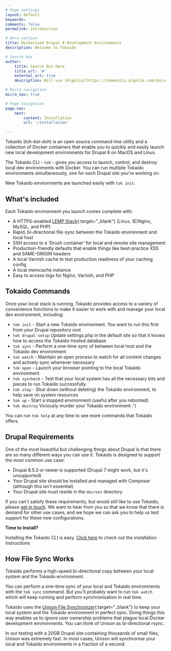 ```yaml
---
# Page settings
layout: default
keywords:
comments: false
permalink: introduction

# Hero section
title: Dockerised Drupal 8 Development Environments
description: Welcome to Tokaido

# Search box
author:
    title: Search Box Here
    title_url: '#'
    external_url: true
    description: Will use [Algolia](https://community.algolia.com/docsearch/)

# Micro navigation
micro_nav: true

# Page navigation
page_nav:
    next:
        content: Installation
        url: '/installation'

---
```


Tokaido (*toh-kai-doh*) is an open source command-line utility and a collection of Docker containers that enable you to quickly and easily launch new local development environments for Drupal 8 on MacOS and Linux.

The Tokaido CLI - `tok` - gives you access to launch, control, and destroy local dev environments with Docker. You can run multiple Tokaido environments simultaneously, one for each Drupal site you're working on.

New Tokaido environments are launched easily with `tok init`.

## What's included

Each Tokaido environment you launch comes complete with:

* A HTTPS-enabled [LEMP Stack](https://lemp.io/){:target="_blank"} (Linux, (E)Nginx, MySQL, and PHP)
* Rapid, bi-directional file-sync between the Tokaido environment and local host
* SSH access to a 'Drush container' for local and remote site management
* Production-friendly defaults that enable things like best-practice XSS and SAME-ORIGIN headers
* A local Varnish cache to test production readiness of your caching config
* A local memcache instance 
* Easy to access logs for Nginx, Varnish, and PHP

## Tokaido Commands

Once your local stack is running, Tokaido provides access to a variety of convenience functions to make it easier to work with and manage your local dev environment, including:

* `tok init` - Start a new Tokaido environment. You want to run this first from your Drupal repository root 
* `tok drupal-setup` Update settings.php in the default site so that it knows how to access the Tokaido-hosted database
* `tok sync` - Perform a one-time sync of between local host and the Tokaido dev environment
* `tok watch` - Maintain an open process to watch for all content changes and actively sync whenever necessary
* `tok open` - Launch your browser pointing to the local Tokaido environment
* `tok syscheck` - Test that your local system has all the necessary bits and pieces to run Tokaido successfully. 
* `tok stop` - Shut down (without deleting) the Tokaido environment, to help save on system resources
* `tok up` - Start a stopped environment (useful after you rebooted)
* `tok destroy` Viciously murder your Tokaido environment :'(

You can run `tok help` at any time to see more commands that Tokaido offers. 

## Drupal Requirements

One of the most beautiful but challenging things about Drupal is that there are so many different ways you can use it. Tokaido is designed to support the most common use case:

- Drupal 8.5.3 or newer is supported (Drupal 7 might work, but it's unsupported)
- Your Drupal site should be installed and managed with Composer (although this isn't essential)
- Your Drupal site must reside in the `docroot` directory

If you can't satisfy these requirements, but would still like to use Tokaido, please [get in touch](). We want to hear from you so that we know that there is demand for other use cases, and we hope we can ask you to help us test support for these new configurations.

<div class="callout callout--success">
    <p><strong>Time to Install?</strong></p>
    <p>Installing the Tokaido CLI is easy. <a href="/installation">Click here</a> to check out the installation instructions</p>
</div>



## How File Sync Works
Tokaido performs a high-speed bi-directional copy between your local system and the Tokaido environment. 

You can perform a one-time sync of your local and Tokaido environments with the `tok sync` command. But you'll probably want to run `tok watch` which will keep running and perform synchronisation in real time. 

Tokaido uses the [Unison File Synchronizer](https://www.cis.upenn.edu/~bcpierce/unison/){:target="_blank"} to keep your local system and the Tokaido environment in perfect sync. Doing things this way enables us to ignore user ownership problems that plague local Docker development environments. You can think of Unison as bi-directional rsync. 

In our testing with a 20GB Drupal site containing thousands of small files, Unison was extremely fast. In most cases, Unison will synchronise your local and Tokaido environments in a fraction of a second. 